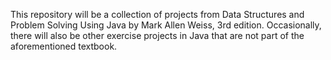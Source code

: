 This repository will be a collection of projects from Data Structures and Problem Solving Using Java by Mark Allen Weiss, 3rd edition. Occasionally, there will also be other exercise projects in Java that are not part of the aforementioned textbook. 
